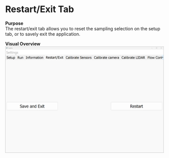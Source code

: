 # Restart/Exit Tab

**Purpose**  
The restart/exit tab allows you to reset the sampling selection on the setup tab, or to savely exit the application.

**Visual Overview**  
![saveExit](saveExit.png)
